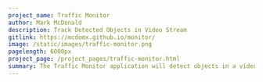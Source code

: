 ```yaml
---
project_name: Traffic Monitor
author: Mark McDonald
description: Track Detected Objects in Video Stream
gitlink: https://mcdomx.github.io/monitor/
image: /static/images/traffic-monitor.png
pagelength: 6000px
project_page: /project_pages/traffic-monitor.html
summary: The Traffic Monitor application will detect objects in a video feed and log, report and chart instances of objects that are recognized. A variety of objects can be selected for tracking as well as the source of the video stream.
---
```

